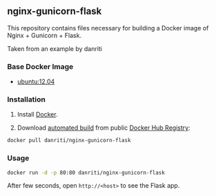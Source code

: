 ## nginx-gunicorn-flask

This repository contains files necessary for building a Docker image of
Nginx + Gunicorn + Flask.

Taken from an example by danriti


### Base Docker Image

* [ubuntu:12.04](https://registry.hub.docker.com/_/ubuntu/)


### Installation

1. Install [Docker](https://www.docker.com/).

2. Download [automated build](https://registry.hub.docker.com/u/danriti/nginx-gunicorn-flask/) from public [Docker Hub Registry](https://registry.hub.docker.com/):

```bash
docker pull danriti/nginx-gunicorn-flask
```


### Usage

```bash
docker run -d -p 80:80 danriti/nginx-gunicorn-flask
```

After few seconds, open `http://<host>` to see the Flask app.
